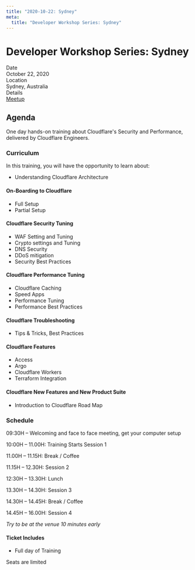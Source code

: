 ```yaml
---
title: "2020-10-22: Sydney"
meta:
  title: "Developer Workshop Series: Sydney"
---
```


# Developer Workshop Series: Sydney

<style dangerouslySetInnerHTML={{__html: `.event-property {
    margin: 1em 0;
  }

  .event-property-title {
    font-weight: 600;
    font-size: .8em;
    margin-bottom: -.1em;
  }

  .event-property-value {
    line-height: 1.5;
    font-weight: normal;
  }`}}></style>

<div class="event-property">
  <div class="event-property-title">Date</div>
  <div class="event-property-value">October 22, 2020</div>
</div>

<div class="event-property">
  <div class="event-property-title">Location</div>
  <div class="event-property-value">Sydney, Australia</div>
</div>

<div class="event-property">
  <div class="event-property-title">Details</div>
  <div class="event-property-value"><a href="https://www.eventbrite.com/e/cloudflare-developer-workshop-series-sydney-series-22st-october-2020-tickets-92855255569">Meetup</a></div>
</div>

## Agenda

One day hands-on training about Cloudflare's Security and Performance, delivered by Cloudflare Engineers.

### Curriculum

In this training, you will have the opportunity to learn about:

*   Understanding Cloudflare Architecture

#### On-Boarding to Cloudflare

*   Full Setup
*   Partial Setup

#### Cloudflare Security Tuning

*   WAF Setting and Tuning
*   Crypto settings and Tuning
*   DNS Security
*   DDoS mitigation
*   Security Best Practices

#### Cloudflare Performance Tuning

*   Cloudflare Caching
*   Speed Apps
*   Performance Tuning
*   Performance Best Practices

#### Cloudflare Troubleshooting

*   Tips & Tricks, Best Practices

#### Cloudflare Features

*   Access
*   Argo
*   Cloudflare Workers
*   Terraform Integration

#### Cloudflare New Features and New Product Suite

*   Introduction to Cloudflare Road Map

### Schedule

09:30H – Welcoming and face to face meeting, get your computer setup

10:00H – 11.00H: Training Starts Session 1

11.00H – 11.15H: Break / Coffee

11.15H – 12.30H: Session 2

12:30H – 13.30H: Lunch

13.30H – 14.30H: Session 3

14.30H – 14.45H: Break / Coffee

14.45H – 16.00H: Session 4

*Try to be at the venue 10 minutes early*

#### Ticket Includes

*   Full day of Training

Seats are limited
